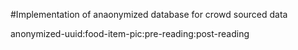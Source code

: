 #Implementation of anaonymized database for crowd sourced data

anonymized-uuid:food-item-pic:pre-reading:post-reading
